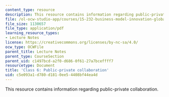```yaml
---
content_type: resource
description: This resource contains information regarding public-private collaboration.
file: /ol-ocw-studio-app/courses/15-232-business-model-innovation-global-health-in-frontier-markets-fall-2013/c5e093a1d780d1810ee54408bf44ea4d_MIT15_232F13_Class6.pdf
file_size: 1130657
file_type: application/pdf
learning_resource_types:
- Lecture Notes
license: https://creativecommons.org/licenses/by-nc-sa/4.0/
ocw_type: OCWFile
parent_title: Lecture Notes
parent_type: CourseSection
parent_uid: c1497bcd-a2f0-d686-0f61-27a7bceffff7
resourcetype: Document
title: 'Class 6: Public-private collaboration'
uid: c5e093a1-d780-d181-0ee5-4408bf44ea4d
---
```

This resource contains information regarding public-private collaboration.